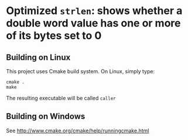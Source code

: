 Optimized `strlen`: shows whether a double word value has one or more of its bytes set to 0
================

Building on Linux
-----------------
This project uses Cmake build system.
On Linux, simply type:

	cmake .
	make

The resulting executable will be called `caller`

Building on Windows
-------------------
See http://www.cmake.org/cmake/help/runningcmake.html

